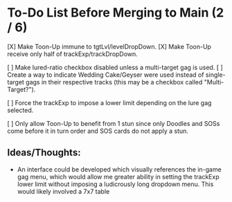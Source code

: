 # To-Do List Before Merging to Main  (2 / 6)
[X] Make Toon-Up immune to tgtLvl/levelDropDown.
[X] Make Toon-Up receive only half of trackExp/trackDropDown.

[ ] Make lured-ratio checkbox disabled unless a multi-target gag is used.
[ ] Create a way to indicate Wedding Cake/Geyser were used instead of single-target gags in their respective tracks (this may be a checkbox called "Multi-Target?").

[ ] Force the trackExp to impose a lower limit depending on the lure gag selected.

[ ] Only allow Toon-Up to benefit from 1 stun since only Doodles and SOSs come before it in turn order and SOS cards do not apply a stun. 

## Ideas/Thoughts:
- An interface could be developed which visually references the in-game gag menu, which would allow me greater ability in setting the trackExp lower limit without imposing a ludicrously long dropdown menu. This would likely involved a 7x7 table
